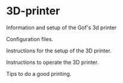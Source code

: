 # 3D-printer
Information and setup of the Gof's 3d printer

Configuration files.

Instructions for the setup of the 3D printer.

Instructions to operate the 3D printer.

Tips to do a good printing.

